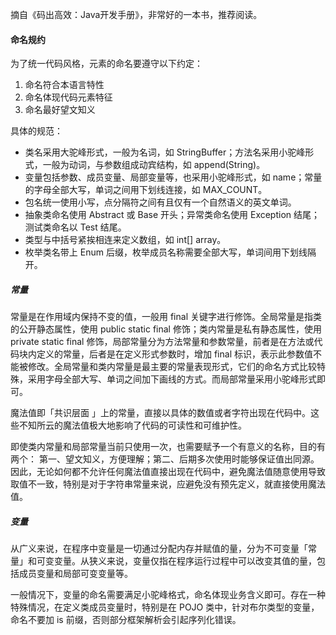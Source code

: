 摘自《码出高效：Java开发手册》，非常好的一本书，推荐阅读。

#### 命名规约

为了统一代码风格，元素的命名要遵守以下约定：

1. 命名符合本语言特性
2. 命名体现代码元素特征
3. 命名最好望文知义

具体的规范：

- 类名采用大驼峰形式，一般为名词，如 StringBuffer；方法名采用小驼峰形式，一般为动词，与参数组成动宾结构，如 append(String)。
- 变量包括参数、成员变量、局部变量等，也采用小驼峰形式，如 name；常量的字母全部大写，单词之间用下划线连接，如 MAX_COUNT。
- 包名统一使用小写，点分隔符之间有且仅有一个自然语义的英文单词。
- 抽象类命名使用 Abstract 或 Base 开头；异常类命名使用 Exception 结尾；测试类命名以 Test 结尾。
- 类型与中括号紧挨相连来定义数组，如 int[] array。
- 枚举类名带上 Enum 后缀，枚举成员名称需要全部大写，单词间用下划线隔开。

##### 常量

常量是在作用域内保持不变的值，一般用 final 关键字进行修饰。全局常量是指类的公开静态属性，使用 public static final 修饰；类内常量是私有静态属性，使用 private static final 修饰，局部常量分为方法常量和参数常量，前者是在方法或代码块内定义的常量，后者是在定义形式参数时，增加 final 标识，表示此参数值不能被修改。全局常量和类内常量是最主要的常量表现形式，它们的命名方式比较特殊，采用字母全部大写、单词之间加下画线的方式。而局部常量采用小驼峰形式即可。

魔法值即「共识层面 」上的常量，直接以具体的数值或者字符出现在代码中。这些不知所云的魔法值极大地影响了代码的可读性和可维护性。

即使类内常量和局部常量当前只使用一次，也需要赋予一个有意义的名称，目的有两个： 第一、望文知义，方便理解；第二、后期多次使用时能够保证值出同源。因此，无论如何都不允许任何魔法值直接出现在代码中，避免魔法值随意使用导致取值不一致，特别是对于字符串常量来说，应避免没有预先定义，就直接使用魔法值。

##### 变量

从广义来说，在程序中变量是一切通过分配内存并赋值的量，分为不可变量「常量」和可变变量。从狭义来说，变量仅指在程序运行过程中可以改变其值的量，包括成员变量和局部可变变量等。

一般情况下，变量的命名需要满足小驼峰格式，命名体现业务含义即可。存在一种特殊情况，在定义类成员变量时，特别是在 POJO 类中，针对布尔类型的变量，命名不要加 is 前缀，否则部分框架解析会引起序列化错误。